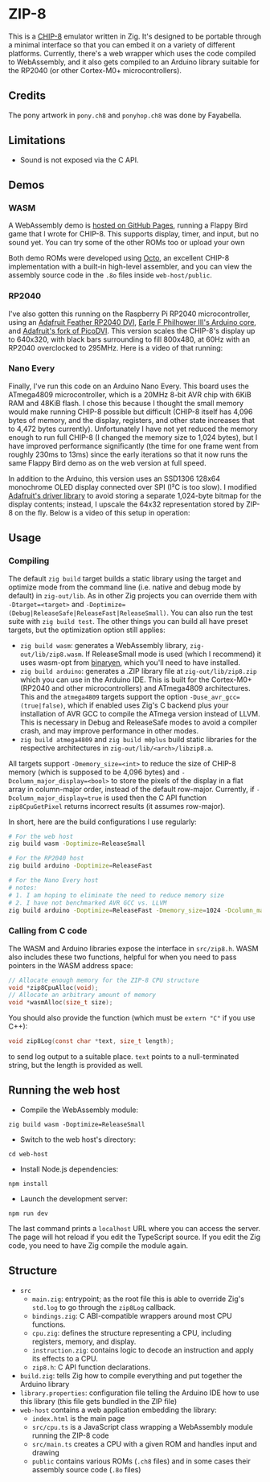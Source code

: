 # ZIP-8

This is a [CHIP-8](https://en.wikipedia.org/wiki/CHIP-8) emulator written in Zig. It's designed to be portable through a minimal interface so that you can embed it on a variety of different platforms. Currently, there's a web wrapper which uses the code compiled to WebAssembly, and it also gets compiled to an Arduino library suitable for the RP2040 (or other Cortex-M0+ microcontrollers).

## Credits

The pony artwork in `pony.ch8` and `ponyhop.ch8` was done by Fayabella.

## Limitations

- Sound is not exposed via the C API.

## Demos

### WASM

A WebAssembly demo is [hosted on GitHub Pages](https://190n.github.io/zip8/), running a Flappy Bird game that I wrote for CHIP-8. This supports display, timer, and input, but no sound yet. You can try some of the other ROMs too or upload your own

Both demo ROMs were developed using [Octo](https://github.com/JohnEarnest/Octo), an excellent CHIP-8 implementation with a built-in high-level assembler, and you can view the assembly source code in the `.8o` files inside `web-host/public`.

### RP2040

I've also gotten this running on the Raspberry Pi RP2040 microcontroller, using an [Adafruit Feather RP2040 DVI](https://www.adafruit.com/product/5710), [Earle F Philhower III's Arduino core](https://github.com/earlephilhower/arduino-pico), and [Adafruit's fork of PicoDVI](https://github.com/adafruit/PicoDVI). This version scales the CHIP-8's display up to 640x320, with black bars surrounding to fill 800x480, at 60Hz with an RP2040 overclocked to 295MHz. Here is a video of that running:



### Nano Every

Finally, I've run this code on an Arduino Nano Every. This board uses the ATmega4809 microcontroller, which is a 20MHz 8-bit AVR chip with 6KiB RAM and 48KiB flash. I chose this because I thought the small memory would make running CHIP-8 possible but difficult (CHIP-8 itself has 4,096 bytes of memory, and the display, registers, and other state increases that to 4,472 bytes currently). Unfortunately I have not yet reduced the memory enough to run full CHIP-8 (I changed the memory size to 1,024 bytes), but I have improved performance significantly (the time for one frame went from roughly 230ms to 13ms) since the early iterations so that it now runs the same Flappy Bird demo as on the web version at full speed.

In addition to the Arduino, this version uses an SSD1306 128x64 monochrome OLED display connected over SPI (I²C is too slow). I modified [Adafruit's driver library](https://github.com/adafruit/Adafruit_SSD1306/) to avoid storing a separate 1,024-byte bitmap for the display contents; instead, I upscale the 64x32 representation stored by ZIP-8 on the fly. Below is a video of this setup in operation:

## Usage

### Compiling

The default `zig build` target builds a static library using the target and optimize mode from the command line (i.e. native and debug mode by default) in `zig-out/lib`. As in other Zig projects you can override them with `-Dtarget=<target>` and `-Doptimize=(Debug|ReleaseSafe|ReleaseFast|ReleaseSmall)`. You can also run the test suite with `zig build test`. The other things you can build all have preset targets, but the optimization option still applies:

- `zig build wasm`: generates a WebAssembly library, `zig-out/lib/zip8.wasm`. If ReleaseSmall mode is used (which I recommend) it uses wasm-opt from [binaryen](https://github.com/WebAssembly/binaryen), which you'll need to have installed.
- `zig build arduino`: generates a .ZIP library file at `zig-out/lib/zip8.zip` which you can use in the Arduino IDE. This is built for the Cortex-M0+ (RP2040 and other microcontrollers) and ATmega4809 architectures. This and the `atmega4809` targets support the option `-Duse_avr_gcc=(true|false)`, which if enabled uses Zig's C backend plus your installation of AVR GCC to compile the ATmega version instead of LLVM. This is necessary in Debug and ReleaseSafe modes to avoid a compiler crash, and may improve performance in other modes.
- `zig build atmega4809` and `zig build m0plus` build static libraries for the respective architectures in `zig-out/lib/<arch>/libzip8.a`.

All targets support `-Dmemory_size=<int>` to reduce the size of CHIP-8 memory (which is supposed to be 4,096 bytes) and `-Dcolumn_major_display=<bool>` to store the pixels of the display in a flat array in column-major order, instead of the default row-major. Currently, if `-Dcolumn_major_display=true` is used then the C API function `zip8CpuGetPixel` returns incorrect results (it assumes row-major).

In short, here are the build configurations I use regularly:

```sh
# For the web host
zig build wasm -Doptimize=ReleaseSmall

# For the RP2040 host
zig build arduino -Doptimize=ReleaseFast

# For the Nano Every host
# notes:
# 1. I am hoping to eliminate the need to reduce memory size
# 2. I have not benchmarked AVR GCC vs. LLVM
zig build arduino -Doptimize=ReleaseFast -Dmemory_size=1024 -Dcolumn_major_display=true -Duse_avr_gcc=true
```

### Calling from C code

The WASM and Arduino libraries expose the interface in `src/zip8.h`. WASM also includes these two functions, helpful for when you need to pass pointers in the WASM address space:

```c
// Allocate enough memory for the ZIP-8 CPU structure
void *zip8CpuAlloc(void);
// Allocate an arbitrary amount of memory
void *wasmAlloc(size_t size);
```

You should also provide the function (which must be `extern "C"` if you use C++):

```c
void zip8Log(const char *text, size_t length);
```

to send log output to a suitable place. `text` points to a null-terminated string, but the length is provided as well.

## Running the web host

- Compile the WebAssembly module:

```
zig build wasm -Doptimize=ReleaseSmall
```

- Switch to the web host's directory:

```
cd web-host
```

- Install Node.js dependencies:

```
npm install
```

- Launch the development server:

```
npm run dev
```

The last command prints a `localhost` URL where you can access the server. The page will hot reload if you edit the TypeScript source. If you edit the Zig code, you need to have Zig compile the module again.

## Structure

- `src`
	- `main.zig`: entrypoint; as the root file this is able to override Zig's `std.log` to go through the `zip8Log` callback.
	- `bindings.zig`: C ABI-compatible wrappers around most CPU functions.
	- `cpu.zig`: defines the structure representing a CPU, including registers, memory, and display.
	- `instruction.zig`: contains logic to decode an instruction and apply its effects to a CPU.
	- `zip8.h`: C API function declarations.
- `build.zig`: tells Zig how to compile everything and put together the Arduino library
- `library.properties`: configuration file telling the Arduino IDE how to use this library (this file gets bundled in the ZIP file)
- `web-host` contains a web application embedding the library:
	- `index.html` is the main page
	- `src/cpu.ts` is a JavaScript class wrapping a WebAssembly module running the ZIP-8 code
	- `src/main.ts` creates a CPU with a given ROM and handles input and drawing
	- `public` contains various ROMs (`.ch8` files) and in some cases their assembly source code (`.8o` files)

